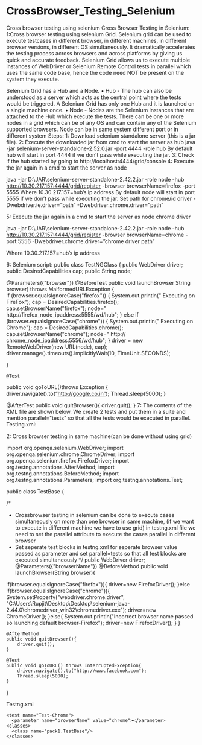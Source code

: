 # CrossBrowser_Testing_Selenium
Cross browser testing using selenium
Cross Browser Testing in Selenium:
1:Cross browser testing using selenium Grid.
   Selenium grid can be used to execute testcases in different browser, in different machines, in different browser versions, in different OS simultaneously. It dramatically accelerates the testing process across browsers and across platforms by giving us quick and accurate feedback.
Selenium Grid allows us to execute multiple instances of WebDriver or Selenium Remote Control tests in parallel which uses the same code base, hence the code need NOT be present on the system they execute.

Selenium Grid has a Hub and a Node.
•	Hub - The hub can also be understood as a server which acts as the central point where the tests would be triggered. A Selenium Grid has only one Hub and it is launched on a single machine once.
•	Node - Nodes are the Selenium instances that are attached to the Hub which execute the tests. There can be one or more nodes in a grid which can be of any OS and can contain any of the Selenium supported browsers. Node can be in same system different port or in different system
Steps:
1: Download selenium standalone server (this is a jar file).
2: Execute the downloaded jar from cmd to start the server as hub
	java -jar selenium-server-standalone-2.52.0.jar -port 4444 -role hub
By default hub will start in port 4444 if we don’t pass while executing the jar.
3: Check if the hub started by going to http://localhost:4444/grid/console
4: Execute the jar again in a cmd to start the server as node

java -jar D:\JAR\selenium-server-standalone-2.42.2.jar -role node -hub http://10.30.217.157:4444/grid/register -browser browserName=firefox -port 5555
Where 10.30.217.157=hub’s ip address
By default node will start in port 5555 if we don’t pass while executing the jar.
Set path for chrome/id driver
-Dwebdriver.ie.driver=”path”
-Dwebdriver.chrome.driver=”path”


5: Execute the jar again in a cmd to start the server as node chrome driver

java -jar D:\JAR\selenium-server-standalone-2.42.2.jar -role node -hub http://10.30.217.157:4444/grid/register -browser browserName=chrome -port 5556 -Dwebdriver.chrome.driver=”chrome driver path”

Where 10.30.217.157=hub’s ip address

6: Selenium script:
public class TestNGClass
{
   public WebDriver driver;
   public DesiredCapabilities cap;
   public String node;

   @Parameters({"browser"})
   @BeforeTest
   public void launchBrowser String browser) throws MalformedURLException
   {     
      if (browser.equalsIgnoreCase("firefox"))
      {
         System.out.println(" Executing on FireFox");
         cap = DesiredCapabilities.firefox();
         cap.setBrowserName("firefox");
  node=" http://firefox_node_ipaddress:5555/wd/hub";
} else if (browser.equalsIgnoreCase("chrome"))
      {
         System.out.println(" Executing on Chrome");
         cap = DesiredCapabilities.chrome();
         cap.setBrowserName("chrome");
 node=" http:// chrome_node_ipaddress:5556/wd/hub";
      }
driver = new RemoteWebDriver(new URL(node), cap);
         driver.manage().timeouts().implicitlyWait(10, TimeUnit.SECONDS);
         
}

    @Test
   public void goToURL()throws Exception {
	driver.navigate().to(“http://google.co.in”);
	Thread.sleep(5000);
}

@AfterTest
   public void quitBrowser(){
	driver.quit();
}
7: The contents of the XML file are shown below. We create 2 tests and put them in a suite and mention parallel="tests" so that all the tests would be executed in parallel.
Testing.xml:
<?xml version="1.0" encoding="UTF-8"?>
<!DOCTYPE suite SYSTEM "http://testng.org/testng-1.0.dtd">
<suite name="Suite" parallel="tests">

   <test name="FirefoxTest">
   <parameter name="browser" value="firefox" />
      <classes>
         <class name="TestNG.TestNGClass" />
      </classes>
   </test>

   <test name="ChromeTest">
   <parameter name="browser" value="chrome" />
      <classes>
         <class name="TestNG.TestNGClass" />
      </classes>
   </test>
</suite>

2: Cross browser testing in same machine(can be done without using grid)

import org.openqa.selenium.WebDriver;
import org.openqa.selenium.chrome.ChromeDriver;
import org.openqa.selenium.firefox.FirefoxDriver;
import org.testng.annotations.AfterMethod;
import org.testng.annotations.BeforeMethod;
import org.testng.annotations.Parameters;
import org.testng.annotations.Test;

public class TestBase {

	
/*
 * Crossbrowser testing in selenium can be done to execute cases simultaneously on more than one browser in same machine, (if we want to execute in different machine we have to use grid) in testng.xml file we need to set the parallel attribute to execute the cases parallel in different browser
 * Set seperate test blocks in testng.xml for seperate browser value passed as parameter and set parallel=tests so that all test blocks are executed simultaneously
 */
public WebDriver driver;
@Parameters({"browserName"})
@BeforeMethod
public void launchBrowser(String browser){
		
if(browser.equalsIgnoreCase("firefox")){
driver=new FirefoxDriver();
}else if(browser.equalsIgnoreCase("chrome")){
System.setProperty("webdriver.chrome.driver", "C:\\Users\\Rupjit\\Desktop\\Desktop\\selenium-java-2.44.0\\chromedriver_win32\\chromedriver.exe");
driver=new ChromeDriver();
}else{
System.out.println("Incorrect browser name passed so launching default browser-Firefox");
driver=new FirefoxDriver();
}
}
	
	@AfterMethod
	public void quitBrowser(){
		driver.quit();
	}
	
	@Test
	public void goToURL() throws InterruptedException{
		driver.navigate().to("http://www.facebook.com");
		Thread.sleep(5000);
	}
}

Testng.xml
<?xml version="1.0" encoding="UTF-8"?>
<!DOCTYPE suite SYSTEM "http://testng.org/testng-1.0.dtd">
<suite name="Suite" parallel="tests">
  <test name="Test-Firefox">
      <parameter name="browserName" value="firefox"></parameter>
    <classes>
      <class name="pack1.TestBase"/>
    </classes>
  </test>
  
    <test name="Test-Chrome">
      <parameter name="browserName" value="chrome"></parameter>
    <classes>
      <class name="pack1.TestBase"/>
    </classes>
  </test>
</suite> 


